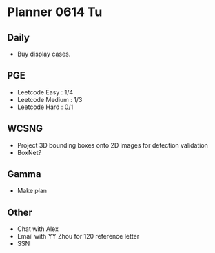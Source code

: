 # Planner 0614 Tu

## Daily
* Buy display cases.

## PGE
* Leetcode Easy : 1/4
* Leetcode Medium : 1/3
* Leetcode Hard : 0/1

## WCSNG
* Project 3D bounding boxes onto 2D images for detection validation
* BoxNet?

## Gamma
* Make plan

## Other
* Chat with Alex
* Email with YY Zhou for 120 reference letter
* SSN
